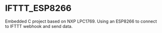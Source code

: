 # IFTTT_ESP8266
Embedded C project based on NXP LPC1769. Using an ESP8266 to connect to IFTTT webhook and send data.

